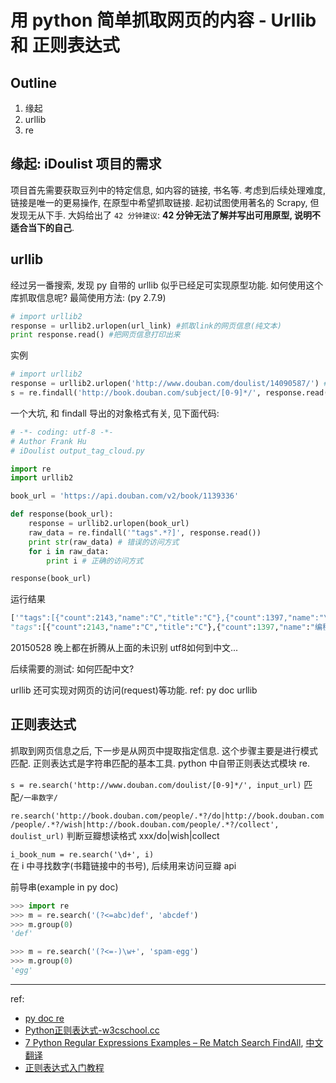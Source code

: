# 用 python 简单抓取网页的内容 - Urllib 和 正则表达式

## Outline
1. 缘起
2. urllib
3. re

## 缘起: iDoulist 项目的需求
项目首先需要获取豆列中的特定信息, 如内容的链接, 书名等.
考虑到后续处理难度, 链接是唯一的更易操作, 在原型中希望抓取链接.
起初试图使用著名的 Scrapy, 但发现无从下手. 
大妈给出了 `42 分钟建议`: **42 分钟无法了解并写出可用原型, 说明不适合当下的自己**.

## urllib
经过另一番搜索, 发现 py 自带的 urllib 似乎已经足可实现原型功能.
如何使用这个库抓取信息呢?
最简使用方法: (py 2.7.9)

```python
# import urllib2
response = urllib2.urlopen(url_link) #抓取link的网页信息(纯文本)
print response.read() #把网页信息打印出来
```

实例

```python
# import urllib2
response = urllib2.urlopen('http://www.douban.com/doulist/14090587/') # 抓取豆列的网页信息(测试中发现豆列的书籍内容都存放在网页)
s = re.findall('http://book.douban.com/subject/[0-9]*/', response.read()) # 用正则表达式匹配字符串, 找到豆列中的书籍链接
```

一个大坑, 和 findall 导出的对象格式有关, 见下面代码:

```python
# -*- coding: utf-8 -*-
# Author Frank Hu
# iDoulist output_tag_cloud.py

import re
import urllib2

book_url = 'https://api.douban.com/v2/book/1139336'

def response(book_url):
    response = urllib2.urlopen(book_url)
    raw_data = re.findall('"tags".*?]', response.read())
    print str(raw_data) # 错误的访问方式
    for i in raw_data: 
        print i # 正确的访问方式

response(book_url)
```

运行结果

```python
['"tags":[{"count":2143,"name":"C","title":"C"},{"count":1397,"name":"\xe7\xbc\x96\xe7\xa8\x8b","title":"\xe7\xbc\x96\xe7\xa8\x8b"},{"count":1363,"name":"c\xe8\xaf\xad\xe8\xa8\x80","title":"c\xe8\xaf\xad\xe8\xa8\x80"},{"count":802,"name":"\xe8\xae\xa1\xe7\xae\x97\xe6\x9c\xba","title":"\xe8\xae\xa1\xe7\xae\x97\xe6\x9c\xba"},{"count":714,"name":"\xe7\xa8\x8b\xe5\xba\x8f\xe8\xae\xbe\xe8\xae\xa1","title":"\xe7\xa8\x8b\xe5\xba\x8f\xe8\xae\xbe\xe8\xae\xa1"},{"count":666,"name":"\xe7\xbb\x8f\xe5\x85\xb8","title":"\xe7\xbb\x8f\xe5\x85\xb8"},{"count":468,"name":"programming","title":"programming"},{"count":408,"name":"\xe7\xbc\x96\xe7\xa8\x8b\xe8\xaf\xad\xe8\xa8\x80","title":"\xe7\xbc\x96\xe7\xa8\x8b\xe8\xaf\xad\xe8\xa8\x80"}]']
"tags":[{"count":2143,"name":"C","title":"C"},{"count":1397,"name":"编程","title":"编程"},{"count":1363,"name":"c语言","title":"c语言"},{"count":802,"name":"计算机","title":"计算机"},{"count":714,"name":"程序设计","title":"程序设计"},{"count":666,"name":"经典","title":"经典"},{"count":468,"name":"programming","title":"programming"},{"count":408,"name":"编程语言","title":"编程语言"}]
```

20150528 晚上都在折腾从上面的未识别 utf8如何到中文...

后续需要的测试: 如何匹配中文?


urllib 还可实现对网页的访问(request)等功能. 
ref: py doc urllib

## 正则表达式
抓取到网页信息之后, 下一步是从网页中提取指定信息.
这个步骤主要是进行模式匹配. 正则表达式是字符串匹配的基本工具.
python 中自带正则表达式模块 re.

`s = re.search('http://www.douban.com/doulist/[0-9]*/', input_url)`
匹配`/一串数字/`

`re.search('http://book.douban.com/people/.*?/do|http://book.douban.com/people/.*?/wish|http://book.douban.com/people/.*?/collect', doulist_url)`
判断豆瓣想读格式 xxx/do|wish|collect 

`i_book_num = re.search('\d+', i)`  
在 i 中寻找数字(书籍链接中的书号), 后续用来访问豆瓣 api

前导串(example in py doc)

```python
>>> import re
>>> m = re.search('(?<=abc)def', 'abcdef')
>>> m.group(0)
'def'

>>> m = re.search('(?<=-)\w+', 'spam-egg')
>>> m.group(0)
'egg'
```





---
ref: 

- [py doc re](https://docs.python.org/2/library/re.html)
- [Python正则表达式-w3cschool.cc](http://www.w3cschool.cc/python/python-reg-expressions.html)
- [7 Python Regular Expressions Examples – Re Match Search FindAll](http://www.thegeekstuff.com/2014/07/python-regex-examples/), 
[中文翻译](http://blog.jobbole.com/74844/)
- [正则表达式入门教程](http://deerchao.net/tutorials/regex/regex.htm)